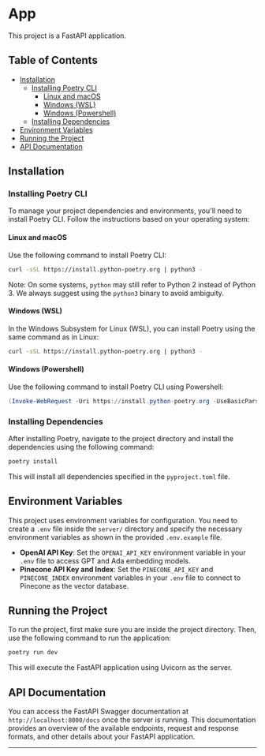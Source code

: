 # App

This project is a FastAPI application.

## Table of Contents

- [Installation](#installation)
  - [Installing Poetry CLI](#installing-poetry-cli)
    - [Linux and macOS](#linux-and-macos)
    - [Windows (WSL)](#windows-wsl)
    - [Windows (Powershell)](#windows-powershell)
  - [Installing Dependencies](#installing-dependencies)
- [Environment Variables](#environment-variables)
- [Running the Project](#running-the-project)
- [API Documentation](#api-documentation)

## Installation

### Installing Poetry CLI

To manage your project dependencies and environments, you'll need to install Poetry CLI. Follow the instructions based on your operating system:

#### Linux and macOS

Use the following command to install Poetry CLI:

```sh
curl -sSL https://install.python-poetry.org | python3 -
```

Note: On some systems, `python` may still refer to Python 2 instead of Python 3. We always suggest using the `python3` binary to avoid ambiguity.

#### Windows (WSL)

In the Windows Subsystem for Linux (WSL), you can install Poetry using the same command as in Linux:

```sh
curl -sSL https://install.python-poetry.org | python3 -
```

#### Windows (Powershell)

Use the following command to install Poetry CLI using Powershell:

```powershell
(Invoke-WebRequest -Uri https://install.python-poetry.org -UseBasicParsing).Content | py -
```

### Installing Dependencies

After installing Poetry, navigate to the project directory and install the dependencies using the following command:

```sh
poetry install
```

This will install all dependencies specified in the `pyproject.toml` file.

## Environment Variables

This project uses environment variables for configuration. You need to create a `.env` file inside the `server/` directory and specify the necessary environment variables as shown in the provided `.env.example` file.

- **OpenAI API Key**: Set the `OPENAI_API_KEY` environment variable in your `.env` file to access GPT and Ada embedding models.
- **Pinecone API Key and Index**: Set the `PINECONE_API_KEY` and `PINECONE_INDEX` environment variables in your `.env` file to connect to Pinecone as the vector database.

## Running the Project

To run the project, first make sure you are inside the project directory. Then, use the following command to run the application:

```sh
poetry run dev
```

This will execute the FastAPI application using Uvicorn as the server.

## API Documentation

You can access the FastAPI Swagger documentation at `http://localhost:8000/docs` once the server is running. This documentation provides an overview of the available endpoints, request and response formats, and other details about your FastAPI application.

---
